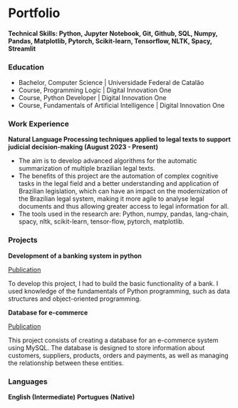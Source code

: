 # Portfolio

#### Technical Skills: Python, Jupyter Notebook, Git, Github, SQL, Numpy, Pandas, Matplotlib, Pytorch, Scikit-learn, Tensorflow, NLTK, Spacy, Streamlit

### Education

 - Bachelor, Computer Science | Universidade Federal de Catalão
 - Course, Programming Logic | Digital Innovation One
 - Course, Python Developer | Digital Innovation One
 - Course, Fundamentals of Artificial Intelligence | Digital Innovation One
   
### Work Experience

**Natural Language Processing techniques applied to legal texts to support judicial decision-making (August 2023 - Present)**
- The aim is to develop advanced algorithms for the automatic summarization of multiple brazilian legal texts.
- The benefits of this project are the automation of complex cognitive tasks in the legal field and a better understanding and application of Brazilian legislation, which can have an impact on the modernization of the Brazilian legal system, making it more agile to analyse legal documents and thus allowing greater access to legal information for all.
- The tools used in the research are: Python, numpy, pandas, lang-chain, spacy, nltk, scikit-learn, tensor-flow, pytorch, matplotlib.

### Projects
**Development of a banking system in python**

[Publication](https://github.com/MarcoABsouza/desafio-sistema-bancario/tree/main)

To develop this project, I had to build the basic functionality of a bank. I used knowledge of the fundamentals of Python programming, such as data structures and object-oriented programming.

**Database for e-commerce**

[Publication](https://github.com/MarcoABsouza/E-commerce-Logical-SGBD)

This project consists of creating a database for an e-commerce system using MySQL. The database is designed to store information about customers, suppliers, products, orders and payments, as well as managing the relationship between these entities.

### Languages
**English (Intermediate)**
**Portugues (Native)**

